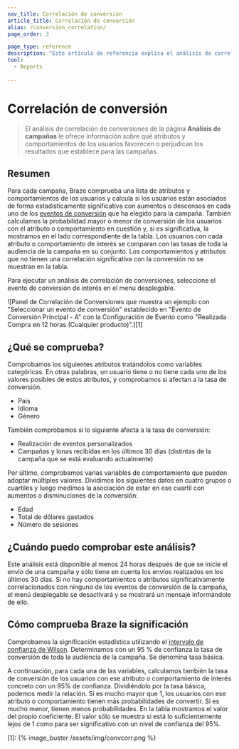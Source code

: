```yaml
---
nav_title: Correlación de conversión
article_title: Correlación de conversión
alias: /conversion_correlation/
page_order: 3

page_type: reference
description: "Este artículo de referencia explica el análisis de correlación de conversiones en la página de Campaign Analytics."
tool: 
  - Reports
  
---
```


# Correlación de conversión

> El análisis de correlación de conversiones de la página **Análisis de campañas** le ofrece información sobre qué atributos y comportamientos de los usuarios favorecen o perjudican los resultados que establece para las campañas. 

## Resumen

Para cada campaña, Braze comprueba una lista de atributos y comportamientos de los usuarios y calcula si los usuarios están asociados de forma estadísticamente significativa con aumentos o descensos en cada uno de los [eventos de conversión]({{site.baseurl}}/user_guide/engagement_tools/campaigns/building_campaigns/conversion_events/) que ha elegido para la campaña. También calculamos la probabilidad mayor o menor de conversión de los usuarios con el atributo o comportamiento en cuestión y, si es significativa, la mostramos en el lado correspondiente de la tabla. Los usuarios con cada atributo o comportamiento de interés se comparan con las tasas de toda la audiencia de la campaña en su conjunto. Los comportamientos y atributos que no tienen una correlación significativa con la conversión no se muestran en la tabla.

Para ejecutar un análisis de correlación de conversiones, seleccione el evento de conversión de interés en el menú desplegable.

![Panel de Correlación de Conversiones que muestra un ejemplo con "Seleccionar un evento de conversión" establecido en "Evento de Conversión Principal - A" con la Configuración de Evento como "Realizada Compra en 12 horas (Cualquier producto)".][1]

## ¿Qué se comprueba?

Comprobamos los siguientes atributos tratándolos como variables categóricas. En otras palabras, un usuario tiene o no tiene cada uno de los valores posibles de estos atributos, y comprobamos si afectan a la tasa de conversión.

-  País
-  Idioma
-  Género

También comprobamos si lo siguiente afecta a la tasa de conversión:

- Realización de eventos personalizados
- Campañas y lonas recibidas en los últimos 30 días (distintas de la campaña que se está evaluando actualmente)

Por último, comprobamos varias variables de comportamiento que pueden adoptar múltiples valores. Dividimos los siguientes datos en cuatro grupos o cuartiles y luego medimos la asociación de estar en ese cuartil con aumentos o disminuciones de la conversión:

- Edad
- Total de dólares gastados
- Número de sesiones

## ¿Cuándo puedo comprobar este análisis?

Este análisis está disponible al menos 24 horas después de que se inicie el envío de una campaña y sólo tiene en cuenta los envíos realizados en los últimos 30 días. Si no hay comportamientos o atributos significativamente correlacionados con ninguno de los eventos de conversión de la campaña, el menú desplegable se desactivará y se mostrará un mensaje informándole de ello.

## Cómo comprueba Braze la significación

Comprobamos la significación estadística utilizando el [intervalo de confianza de Wilson](https://en.wikipedia.org/wiki/Binomial_proportion_confidence_interval#Wilson_score_interval). Determinamos con un 95 % de confianza la tasa de conversión de toda la audiencia de la campaña. Se denomina tasa básica. 

A continuación, para cada una de las variables, calculamos también la tasa de conversión de los usuarios con ese atributo o comportamiento de interés concreto con un 95% de confianza. Dividiéndolo por la tasa básica, podemos medir la relación. Si es mucho mayor que 1, los usuarios con ese atributo o comportamiento tienen más probabilidades de convertir. Si es mucho menor, tienen menos probabilidades. En la tabla mostramos el valor del propio coeficiente. El valor sólo se muestra si está lo suficientemente lejos de 1 como para ser significativo con un nivel de confianza del 95%.

[1]: {% image_buster /assets/img/convcorr.png %}
